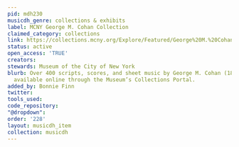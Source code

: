 ```yaml
---
pid: mdh230
musicdh_genre: collections & exhibits
label: MCNY George M. Cohan Collection
claimed_category: collections
link: https://collections.mcny.org/Explore/Featured/George%20M.%20Cohan%20Collection/
status: active
open_access: 'TRUE'
creators: 
stewards: Museum of the City of New York
blurb: Over 400 scripts, scores, and sheet music by George M. Cohan (1878-1942) are
  available online through the Museum’s Collections Portal.
added_by: Bonnie Finn
twitter: 
tools_used: 
code_repository: 
"@dropdown": 
order: '228'
layout: musicdh_item
collection: musicdh
---
```

